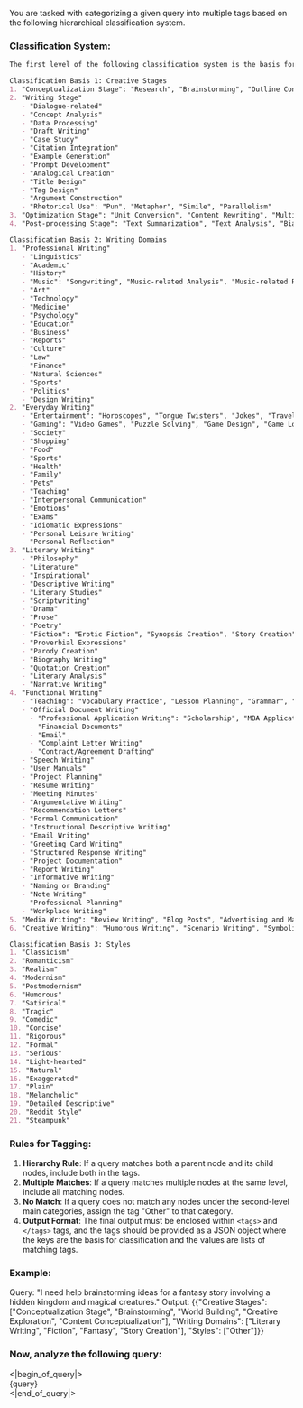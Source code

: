 You are tasked with categorizing a given query into multiple tags based on the following hierarchical classification system. 

### Classification System:
```markdown
The first level of the following classification system is the basis for classification, the second level is specific categories, and the third level is more specific subcategories.

Classification Basis 1: Creative Stages
1. "Conceptualization Stage": "Research", "Brainstorming", "Outline Construction", "Character Development", "World Building", "Literature Review", "Scenario Analysis", "Material Collection", "Creative Exploration", "Content Conceptualization", "Terminology Analysis", "Problem Solving"
2. "Writing Stage"
   - "Dialogue-related"  
   - "Concept Analysis"  
   - "Data Processing"  
   - "Draft Writing"  
   - "Case Study"  
   - "Citation Integration"  
   - "Example Generation"  
   - "Prompt Development"  
   - "Analogical Creation"  
   - "Title Design"  
   - "Tag Design"  
   - "Argument Construction"  
   - "Rhetorical Use": "Pun", "Metaphor", "Simile", "Parallelism"
3. "Optimization Stage": "Unit Conversion", "Content Rewriting", "Multilingual and Translation", "Fact-checking", "Proofreading", "Localization", "Vocabulary Optimization", "Grammar Check", "Text Optimization"
4. "Post-processing Stage": "Text Summarization", "Text Analysis", "Bias Analysis", "Text Interpretation", "Entity Extraction", "Content Classification", "Evaluation and Feedback"

Classification Basis 2: Writing Domains
1. "Professional Writing"
   - "Linguistics"  
   - "Academic"  
   - "History"  
   - "Music": "Songwriting", "Music-related Analysis", "Music-related Reviews"  
   - "Art"  
   - "Technology"  
   - "Medicine"  
   - "Psychology"  
   - "Education"  
   - "Business"  
   - "Reports"  
   - "Culture"  
   - "Law"  
   - "Finance"  
   - "Natural Sciences"  
   - "Sports"  
   - "Politics"  
   - "Design Writing"  
2. "Everyday Writing"  
   - "Entertainment": "Horoscopes", "Tongue Twisters", "Jokes", "Travel"
   - "Gaming": "Video Games", "Puzzle Solving", "Game Design", "Game Localization"
   - "Society"  
   - "Shopping"  
   - "Food"  
   - "Sports"  
   - "Health"  
   - "Family"  
   - "Pets"  
   - "Teaching"  
   - "Interpersonal Communication"  
   - "Emotions"  
   - "Exams"  
   - "Idiomatic Expressions"  
   - "Personal Leisure Writing"  
   - "Personal Reflection"  
3. "Literary Writing"
   - "Philosophy"  
   - "Literature"  
   - "Inspirational"  
   - "Descriptive Writing"  
   - "Literary Studies"  
   - "Scriptwriting"  
   - "Drama"  
   - "Prose"  
   - "Poetry"  
   - "Fiction": "Erotic Fiction", "Synopsis Creation", "Story Creation", "Fantasy", "Mystery", "Fan Fiction", "Adventure Writing", "Historical Fiction"
   - "Proverbial Expressions"  
   - "Parody Creation"  
   - "Biography Writing"  
   - "Quotation Creation"  
   - "Literary Analysis"  
   - "Narrative Writing"  
4. "Functional Writing" 
   - "Teaching": "Vocabulary Practice", "Lesson Planning", "Grammar", "Language Learning", "Tutorial Creation"
   - "Official Document Writing"
     - "Professional Application Writing": "Scholarship", "MBA Application", "Immigration Application", "Proposal Writing"
     - "Financial Documents"
     - "Email"
     - "Complaint Letter Writing"  
     - "Contract/Agreement Drafting"  
   - "Speech Writing"  
   - "User Manuals"  
   - "Project Planning"  
   - "Resume Writing"  
   - "Meeting Minutes"  
   - "Argumentative Writing"  
   - "Recommendation Letters"  
   - "Formal Communication"  
   - "Instructional Descriptive Writing"  
   - "Email Writing"  
   - "Greeting Card Writing"  
   - "Structured Response Writing"  
   - "Project Documentation"  
   - "Report Writing"  
   - "Informative Writing"  
   - "Naming or Branding"  
   - "Note Writing"  
   - "Professional Planning"  
   - "Workplace Writing"  
5. "Media Writing": "Review Writing", "Blog Posts", "Advertising and Marketing", "Web Content", "Copywriting", "News Reporting", "Social Media", "Video Scripts"
6. "Creative Writing": "Humorous Writing", "Scenario Writing", "Symbolic Story Creation", "Creative Fragment Writing", "Experimental Writing", "Visual Arts", "Fan Creation"

Classification Basis 3: Styles
1. "Classicism"  
2. "Romanticism"  
3. "Realism"  
4. "Modernism"  
5. "Postmodernism"  
6. "Humorous"  
7. "Satirical"  
8. "Tragic"  
9. "Comedic"  
10. "Concise"  
11. "Rigorous"  
12. "Formal"  
13. "Serious"  
14. "Light-hearted"  
15. "Natural"  
16. "Exaggerated"  
17. "Plain"  
18. "Melancholic"  
19. "Detailed Descriptive"  
20. "Reddit Style"  
21. "Steampunk"
```

### Rules for Tagging:
1. **Hierarchy Rule**: If a query matches both a parent node and its child nodes, include both in the tags.
2. **Multiple Matches**: If a query matches multiple nodes at the same level, include all matching nodes.
3. **No Match**: If a query does not match any nodes under the second-level main categories, assign the tag "Other" to that category.
4. **Output Format**: The final output must be enclosed within `<tags>` and `</tags>` tags, and the tags should be provided as a JSON object where the keys are the basis for classification and the values are lists of matching tags.

### Example:
Query: "I need help brainstorming ideas for a fantasy story involving a hidden kingdom and magical creatures."
Output: <tags>{{"Creative Stages": ["Conceptualization Stage", "Brainstorming", "World Building", "Creative Exploration", "Content Conceptualization"], "Writing Domains": ["Literary Writing", "Fiction", "Fantasy", "Story Creation"], "Styles": ["Other"]}}</tags>

### Now, analyze the following query:  
<|begin_of_query|>  
{query}  
<|end_of_query|>